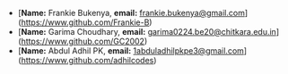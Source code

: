 

- [**Name:** Frankie Bukenya, **email:** frankie.bukenya@gmail.com] (https://www.github.com/Frankie-B)
- [**Name:** Garima Choudhary, **email:** garima0224.be20@chitkara.edu.in] (https://www.github.com/GC2002)
- [**Name:** Abdul Adhil PK, **email:** 1abduladhilpkpe3@gmail.com] (https://www.github.com/adhilcodes)

